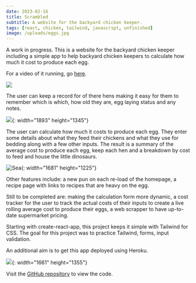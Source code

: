 ```yaml
---
date: 2023-02-16
title: Scrambled
subtitle: A website for the backyard chicken keeper.
tags: [react, chicken, tailwind, javascript, unfinished]
image: /uploads/eggs.jpg
---
```

A work in progress. This is a website for the backyard chicken keeper including a simple app to help backyard chicken keepers to calculate how much it cost to produce each egg.

For a video of it running, go [here](https://www.dropbox.com/s/bpai85iwx9m1oy3/chicken-app.mp4?dl=0).

![](/uploads/scrambled.png)

The user can keep a record for of there hens making it easy for them to remember which is which, how old they are, egg laying status and any notes.

![](/uploads/myhens.png){: width="1893" height="1345"}

The user can calculate how much it costs to produce each egg. They enter some details about what they feed their chickens and what they use for bedding along with a few other inputs. The result is a summary of the average cost to produce each egg, keep each hen and a breakdown by cost to feed and house the little dinosaurs.

![Sea](/uploads/chickenformupdate.png){: width="1681" height="1225"}

Other features include: a new pun on each re-load of the homepage, a recipe page with links to recipes that are heavy on the egg.

Still to be completed are: making the calculation form more dynamic, a cost tracker for the user to track the actual costs of their inputs to create a live rolling average cost to produce their eggs, a web scrapper to have up-to-date supermarket pricing.

Starting with create-react-app, this project keeps it simple with Tailwind for CSS. The goal for this project was to practice Tailwind, forms, input validation.

An additional aim is to get this app deployed using Heroku.

![](/uploads/henresult.png){: width="1661" height="1355"}

Visit the [GitHub repository](https://github.com/eleanor-tosh/chicken-app) to view the code.